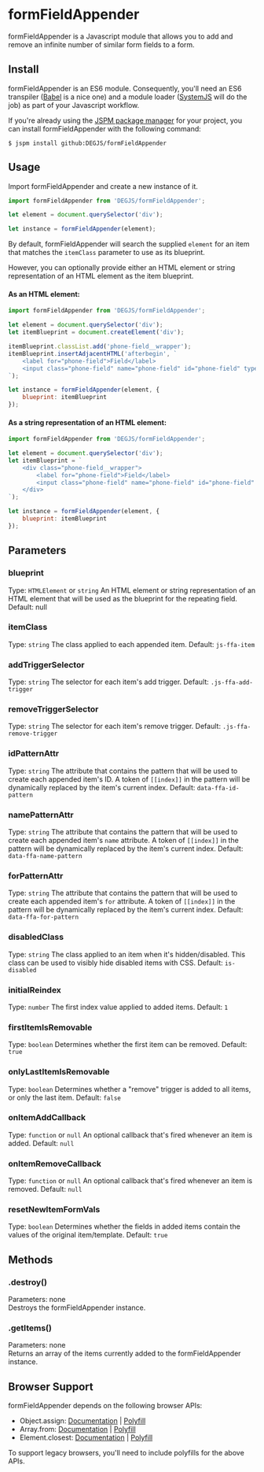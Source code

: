 # formFieldAppender
formFieldAppender is a Javascript module that allows you to add and remove an infinite number of similar form fields to a form.

## Install
formFieldAppender is an ES6 module. Consequently, you'll need an ES6 transpiler ([Babel](https://babeljs.io) is a nice one) and a module loader ([SystemJS](https://github.com/systemjs/systemjs) will do the job) as part of your Javascript workflow.

If you're already using the [JSPM package manager](http://jspm.io) for your project, you can install formFieldAppender with the following command:

```
$ jspm install github:DEGJS/formFieldAppender
```

## Usage
Import formFieldAppender and create a new instance of it.
```js
import formFieldAppender from 'DEGJS/formFieldAppender';

let element = document.querySelector('div');

let instance = formFieldAppender(element);
```

By default, formFieldAppender will search the supplied `element` for an item that matches the `itemClass` parameter to use as its blueprint.

However, you can optionally provide either an HTML element or string representation of an HTML element as the item blueprint.

#### As an HTML element:
```js
import formFieldAppender from 'DEGJS/formFieldAppender';

let element = document.querySelector('div');
let itemBlueprint = document.createElement('div');

itemBlueprint.classList.add('phone-field__wrapper');
itemBlueprint.insertAdjacentHTML('afterbegin', `
    <label for="phone-field">Field</label>
    <input class="phone-field" name="phone-field" id="phone-field" type="tel">
`);

let instance = formFieldAppender(element, {
    blueprint: itemBlueprint
});
```

#### As a string representation of an HTML element:
```js
import formFieldAppender from 'DEGJS/formFieldAppender';

let element = document.querySelector('div');
let itemBlueprint = `
    <div class="phone-field__wrapper">
        <label for="phone-field">Field</label>
        <input class="phone-field" name="phone-field" id="phone-field" type="tel">
    </div>
`);

let instance = formFieldAppender(element, {
    blueprint: itemBlueprint
});
```

## Parameters

### blueprint
Type: `HTMLElement` or `string` 
An HTML element or string representation of an HTML element that will be used as the blueprint for the repeating field.
Default: null

### itemClass
Type: `string` 
The class applied to each appended item.
Default: `js-ffa-item`

### addTriggerSelector
Type: `string` 
The selector for each item's add trigger.
Default: `.js-ffa-add-trigger`

### removeTriggerSelector
Type: `string` 
The selector for each item's remove trigger.
Default: `.js-ffa-remove-trigger`

### idPatternAttr
Type: `string` 
The attribute that contains the pattern that will be used to create each appended item's ID. A token of `[[index]]` in the pattern will be dynamically replaced by the item's current index.
Default: `data-ffa-id-pattern`

### namePatternAttr
Type: `string` 
The attribute that contains the pattern that will be used to create each appended item's `name` attribute. A token of `[[index]]` in the pattern will be dynamically replaced by the item's current index.
Default: `data-ffa-name-pattern`

### forPatternAttr
Type: `string` 
The attribute that contains the pattern that will be used to create each appended item's `for` attribute. A token of `[[index]]` in the pattern will be dynamically replaced by the item's current index.
Default: `data-ffa-for-pattern`

### disabledClass
Type: `string` 
The class applied to an item when it's hidden/disabled. This class can be used to visibly hide disabled items with CSS.
Default: `is-disabled`

### initialReindex
Type: `number` 
The first index value applied to added items.
Default: `1`

### firstItemIsRemovable
Type: `boolean` 
Determines whether the first item can be removed.
Default: `true`

### onlyLastItemIsRemovable
Type: `boolean` 
Determines whether a "remove" trigger is added to all items, or only the last item.
Default: `false`

### onItemAddCallback
Type: `function` or `null`
An optional callback that's fired whenever an item is added.
Default: `null`

### onItemRemoveCallback
Type: `function` or `null`
An optional callback that's fired whenever an item is removed.
Default: `null`

### resetNewItemFormVals
Type: `boolean`
Determines whether the fields in added items contain the values of the original item/template. 
Default: `true`


## Methods

### .destroy()
Parameters: none  
Destroys the formFieldAppender instance.

### .getItems()
Parameters: none  
Returns an array of the items currently added to the formFieldAppender instance.



## Browser Support

formFieldAppender depends on the following browser APIs:
+ Object.assign: [Documentation](https://developer.mozilla.org/en-US/docs/Web/JavaScript/Reference/Global_Objects/Object/assign) | [Polyfill](https://developer.mozilla.org/en-US/docs/Web/JavaScript/Reference/Global_Objects/Object/assign#Polyfill)
+ Array.from: [Documentation](https://developer.mozilla.org/en-US/docs/Web/JavaScript/Reference/Global_Objects/Array/from) | [Polyfill](https://developer.mozilla.org/en-US/docs/Web/JavaScript/Reference/Global_Objects/Array/from#Polyfill)
+ Element.closest: [Documentation](https://developer.mozilla.org/en-US/docs/Web/API/Element/closest) | [Polyfill](https://developer.mozilla.org/en-US/docs/Web/API/Element/closest#Polyfill)

To support legacy browsers, you'll need to include polyfills for the above APIs.